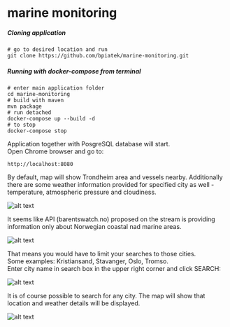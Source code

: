 # marine monitoring
##### Cloning application
```shell
# go to desired location and run
git clone https://github.com/bpiatek/marine-monitoring.git
```
##### Running with docker-compose from terminal
```shell
# enter main application folder
cd marine-monitoring
# build with maven
mvn package
# run detached
docker-compose up --build -d
# to stop 
docker-compose stop
```
Application together with PosgreSQL database will start.  
Open Chrome browser and go to:
```shell
http://localhost:8080
```
By default, map will show Trondheim area and vessels nearby.
Additionally there are some weather information provided for specified city as well - temperature, atmospheric pressure and cloudiness.

![alt text](https://i.ibb.co/KGF35Wz/Zrzut-ekranu-2021-12-5-o-17-45-19.png)

It seems like API (barentswatch.no) proposed on the stream is providing information only about Norwegian coastal nad marine areas. 

![alt text](https://i.ibb.co/ChYK2tr/Zrzut-ekranu-2021-12-5-o-18-15-28.png)

That means you would have to limit your searches to those cities.  
Some examples: Kristiansand, Stavanger, Oslo, Tromso.  
Enter city name in search box in the upper right corner and click SEARCH: 

![alt text](https://i.ibb.co/4VS7NM3/Zrzut-ekranu-2021-12-5-o-18-08-00.png)

It is of course possible to search for any city. The map will show that location and weather details will be displayed.

![alt text](https://i.ibb.co/QJ2KcB9/Zrzut-ekranu-2021-12-5-o-18-18-45.png)
